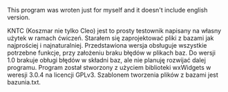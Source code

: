 This program was wroten just for myself and it doesn't include english version.

KNTC (Koszmar nie tylko Cleo) jest to prosty testownik napisany na własny użytek w ramach ćwiczeń. Starałem się zaprojektować pliki z bazami jak najprościej i najnaturalniej. Przedstawiona wersja obsługuje wszystkie potrzebne funkcje, przy założeniu braku błędów w plikach baz. Do wersji 1.0 brakuje obługi błędów w składni baz, ale nie planuję rozwijać dalej programu.
Program został stworzony z użyciem biblioteki wxWidgets w weresji 3.0.4 na licencji GPLv3. Szablonem tworzenia plików z bazami jest bazunia.txt.
